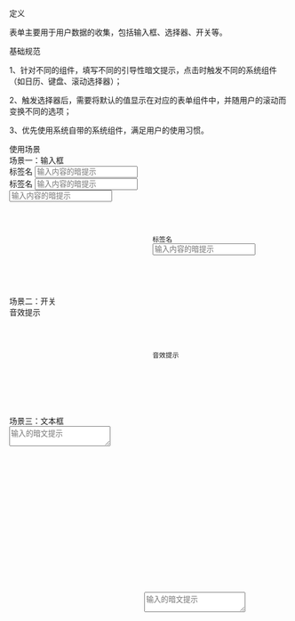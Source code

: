 <div bx-name="alimama/design/mobile/component/form/form"></div>
<div class="spec-section mb40">
   <div class="mb40">
        <div class="fontsize-20 mb10">定义</div>
        <p class="mb20">表单主要用于用户数据的收集，包括输入框、选择器、开关等。</p>
    </div>
    <div class="mb40">
        <div class="fontsize-20 mb10">基础规范</div> 
        <p class="mb0">1、针对不同的组件，填写不同的引导性暗文提示，点击时触发不同的系统组件（如日历、键盘、滚动选择器）；</p>
        <p class="mb0">2、触发选择器后，需要将默认的值显示在对应的表单组件中，并随用户的滚动而变换不同的选项；</p>
        <p class="mb0">3、优先使用系统自带的系统组件，满足用户的使用习惯。</p>
    </div> 
    <div class="mb40">
        <div class="fontsize-20 mb10">使用场景</div> 
        <div class="example demo1">
            <div class="content" style="overflow:hidden;">
                <div class="content-header">
                    <div>场景一：输入框</div> 
                </div> 
                <div class="content-body pd0">
                    <div class="content-show">
                       <div class="demo_content">
                            <div class="phone_demo">
                                <div class="inputCol">
                                    <span class="colt">标签名</span> 
                                    <input type="text" placeholder="输入内容的暗提示"/>
                                </div> 
                            </div> 
                       </div> 
                       <div class="demo_content">
                            <div class="phone_demo">
                                <div class="inputCol">
                                    <span class="colIcon">标签名</span> 
                                    <input type="text" placeholder="输入内容的暗提示"/>
                                </div> 
                            </div> 
                       </div>
                       <div class="demo_content">
                            <div class="phone_demo">
                                <div class="inputCol">
                                    <input type="text" placeholder="输入内容的暗提示"/>
                                </div> 
                            </div> 
                       </div>
                    </div> 
                    <div class="content-pre">
                         <pre class="example-pre" style="border-top:none;">
                             <code class="hljs html xml">
                                <div class="inputCol">
                                    <span class="colt">标签名</span> 
                                    <input type="text" placeholder="输入内容的暗提示"/>
                                </div>
                             </code>
                         </pre> 
                     </div>
                 </div> 
             </div> 
      </div>
        <!--demo1end-->
        <div class="example demo1">
            <div class="content" style="overflow:hidden;">
                <div class="content-header">
                    <div>场景二：开关</div> 
                </div> 
                <div class="content-body pd0">
                    <div class="content-show">
                       <div class="demo_content">
                            <div class="phone_demo">
                                <div class="ToggleCol">
                                    <span class="colt">音效提示</span> 
                                    <div class="toggleBtn off"><i ></i></div>
                                </div> 
                            </div> 
                       </div> 
                    </div> 
                    <div class="content-pre">
                         <pre class="example-pre" style="border-top:none;">
                             <code class="hljs html xml">
                                <div class="ToggleCol">
                                    <span class="colt">音效提示</span> 
                                    <div class="toggleBtn off"><i ></i></div>
                                </div>
                             </code>
                         </pre> 
                     </div>
                 </div> 
             </div> 
      </div>
      <!--demo2-->
      <div class="example demo1">
            <div class="content" style="overflow:hidden;">
                <div class="content-header">
                    <div>场景三：文本框</div> 
                </div> 
                <div class="content-body pd0">
                    <div class="content-show">
                       <div class="demo_content" style="height:268px;">
                            <div class="phone_demo" style="height:268px;">
                                 <textarea placeholder="输入的暗文提示"></textarea>
                            </div> 
                       </div> 
                    </div> 
                    <div class="content-pre">
                         <pre class="example-pre" style="border-top:none;">
                             <code class="hljs html xml">
                                  <textarea placeholder="输入的暗文提示"></textarea>
                             </code>
                         </pre> 
                     </div>
                 </div> 
             </div> 
      </div>
      <!--demo3-->
</div>
<script>
    $('.inputCol input').on('focus',function(){
       $(this).parent().addClass('active'); 
    })
    $('.inputCol input').on('blur',function(){
       $(this).parent().removeClass('active'); 
    })
    $('.toggleBtn').on('click',function(){
        if($(this).hasClass('off')){
            $(this).removeClass('off').addClass('on'); 
        }else if($(this).hasClass('on')){
            $(this).removeClass('on').addClass('off');
       } 
    });
</script>
